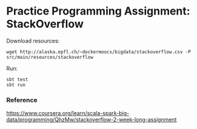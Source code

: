 # Practice Programming Assignment: StackOverflow

Download resources:

```shell
wget http://alaska.epfl.ch/~dockermoocs/bigdata/stackoverflow.csv -P src/main/resources/stackoverflow
```

Run:

```shell
sbt test
sbt run
```

### Reference

https://www.coursera.org/learn/scala-spark-big-data/programming/QhzMw/stackoverflow-2-week-long-assignment
